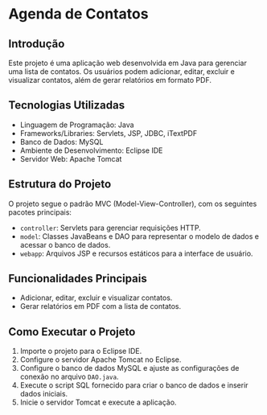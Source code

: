 # Agenda de Contatos

## Introdução
Este projeto é uma aplicação web desenvolvida em Java para gerenciar uma lista de contatos. Os usuários podem adicionar, editar, excluir e visualizar contatos, além de gerar relatórios em formato PDF.

## Tecnologias Utilizadas
- Linguagem de Programação: Java
- Frameworks/Libraries: Servlets, JSP, JDBC, iTextPDF
- Banco de Dados: MySQL
- Ambiente de Desenvolvimento: Eclipse IDE
- Servidor Web: Apache Tomcat
  
## Estrutura do Projeto
O projeto segue o padrão MVC (Model-View-Controller), com os seguintes pacotes principais:
- `controller`: Servlets para gerenciar requisições HTTP.
- `model`: Classes JavaBeans e DAO para representar o modelo de dados e acessar o banco de dados.
- `webapp`: Arquivos JSP e recursos estáticos para a interface de usuário.

## Funcionalidades Principais
- Adicionar, editar, excluir e visualizar contatos.
- Gerar relatórios em PDF com a lista de contatos.

## Como Executar o Projeto
1. Importe o projeto para o Eclipse IDE.
2. Configure o servidor Apache Tomcat no Eclipse.
3. Configure o banco de dados MySQL e ajuste as configurações de conexão no arquivo `DAO.java`.
4. Execute o script SQL fornecido para criar o banco de dados e inserir dados iniciais.
5. Inicie o servidor Tomcat e execute a aplicação.
